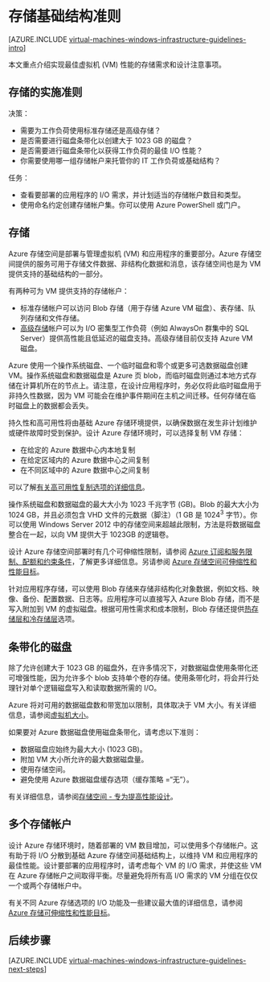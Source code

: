 <properties
	pageTitle="存储解决方案准则 | Azure"
	description="了解用于在 Azure 基础结构服务中部署存储解决方案的关键设计和实施准则。"
	documentationCenter=""
	services="virtual-machines-windows"
	authors="iainfoulds"
	manager="timlt"
	editor=""
	tags="azure-resource-manager"/>  


<tags
	ms.service="virtual-machines-windows"
	ms.workload="infrastructure-services"
	ms.tgt_pltfrm="vm-windows"
	ms.devlang="na"
	ms.topic="article"
	ms.date="09/08/2016"
	wacn.date="10/24/2016"
	ms.author="iainfou"/>  


# 存储基础结构准则

[AZURE.INCLUDE [virtual-machines-windows-infrastructure-guidelines-intro](../../includes/virtual-machines-windows-infrastructure-guidelines-intro.md)]

本文重点介绍实现最佳虚拟机 (VM) 性能的存储需求和设计注意事项。


## 存储的实施准则

决策：

- 需要为工作负荷使用标准存储还是高级存储？
- 是否需要进行磁盘条带化以创建大于 1023 GB 的磁盘？
- 是否需要进行磁盘条带化以获得工作负荷的最佳 I/O 性能？
- 你需要使用哪一组存储帐户来托管你的 IT 工作负荷或基础结构？

任务：

- 查看要部署的应用程序的 I/O 需求，并计划适当的存储帐户数目和类型。
- 使用命名约定创建存储帐户集。你可以使用 Azure PowerShell 或门户。


## 存储

Azure 存储空间是部署与管理虚拟机 (VM) 和应用程序的重要部分。Azure 存储空间提供的服务可用于存储文件数据、非结构化数据和消息，该存储空间也是为 VM 提供支持的基础结构的一部分。

有两种可为 VM 提供支持的存储帐户：

- 标准存储帐户可以访问 Blob 存储（用于存储 Azure VM 磁盘）、表存储、队列存储和文件存储。
- [高级存储](/documentation/articles/storage-premium-storage/)帐户可以为 I/O 密集型工作负荷（例如 AlwaysOn 群集中的 SQL Server）提供高性能且低延迟的磁盘支持。高级存储目前仅支持 Azure VM 磁盘。

Azure 使用一个操作系统磁盘、一个临时磁盘和零个或更多可选数据磁盘创建 VM。操作系统磁盘和数据磁盘是 Azure 页 blob，而临时磁盘则通过本地方式存储在计算机所在的节点上。请注意，在设计应用程序时，务必仅将此临时磁盘用于非持久性数据，因为 VM 可能会在维护事件期间在主机之间迁移。任何存储在临时磁盘上的数据都会丢失。

持久性和高可用性将由基础 Azure 存储环境提供，以确保数据在发生非计划维护或硬件故障时受到保护。设计 Azure 存储环境时，可以选择复制 VM 存储：

- 在给定的 Azure 数据中心内本地复制
- 在给定区域内的 Azure 数据中心之间复制
- 在不同区域中的 Azure 数据中心之间复制

可以了解[有关高可用性复制选项的详细信息](/documentation/articles/storage-introduction/#replication-for-durability-and-high-availability)。

操作系统磁盘和数据磁盘的最大大小为 1023 千兆字节 (GB)。Blob 的最大大小为 1024 GB，并且必须包含 VHD 文件的元数据（脚注）（1 GB 是 1024<sup>3</sup> 字节）。你可以使用 Windows Server 2012 中的存储空间来超越此限制，方法是将数据磁盘整合在一起，以向 VM 提供大于 1023GB 的逻辑卷。

设计 Azure 存储空间部署时有几个可伸缩性限制，请参阅 [Azure 订阅和服务限制、配额和约束条件](/documentation/articles/azure-subscription-service-limits/#storage-limits)，了解更多详细信息。另请参阅 [Azure 存储空间可伸缩性和性能目标](/documentation/articles/storage-scalability-targets/)。

针对应用程序存储，可以使用 Blob 存储来存储非结构化对象数据，例如文档、映像、备份、配置数据、日志等。应用程序可以直接写入 Azure Blob 存储，而不是写入附加到 VM 的虚拟磁盘。根据可用性需求和成本限制，Blob 存储还提供[热存储层和冷存储层](/documentation/articles/storage-blob-storage-tiers/)选项。


## 条带化的磁盘
除了允许创建大于 1023 GB 的磁盘外，在许多情况下，对数据磁盘使用条带化还可增强性能，因为允许多个 blob 支持单个卷的存储。使用条带化时，将会并行处理针对单个逻辑磁盘写入和读取数据所需的 I/O。

Azure 将对可用的数据磁盘数和带宽加以限制，具体取决于 VM 大小。有关详细信息，请参阅[虚拟机大小](/documentation/articles/virtual-machines-windows-sizes/)。

如果要对 Azure 数据磁盘使用磁盘条带化，请考虑以下准则：

- 数据磁盘应始终为最大大小 (1023 GB)。
- 附加 VM 大小所允许的最大数据磁盘量。
- 使用存储空间。
- 避免使用 Azure 数据磁盘缓存选项（缓存策略 =“无”）。

有关详细信息，请参阅[存储空间 - 专为提高性能设计](http://social.technet.microsoft.com/wiki/contents/articles/15200.storage-spaces-designing-for-performance.aspx)。


## 多个存储帐户

设计 Azure 存储环境时，随着部署的 VM 数目增加，可以使用多个存储帐户。这有助于将 I/O 分散到基础 Azure 存储空间基础结构上，以维持 VM 和应用程序的最佳性能。设计要部署的应用程序时，请考虑每个 VM 的 I/O 需求，并使这些 VM 在 Azure 存储帐户之间取得平衡。尽量避免将所有高 I/O 需求的 VM 分组在仅仅一个或两个存储帐户中。

有关不同 Azure 存储选项的 I/O 功能及一些建议最大值的详细信息，请参阅 [Azure 存储可伸缩性和性能目标](/documentation/articles/storage-scalability-targets/)。


## <a name="next-steps"></a>后续步骤

[AZURE.INCLUDE [virtual-machines-windows-infrastructure-guidelines-next-steps](../../includes/virtual-machines-windows-infrastructure-guidelines-next-steps.md)]

<!---HONumber=Mooncake_1017_2016-->